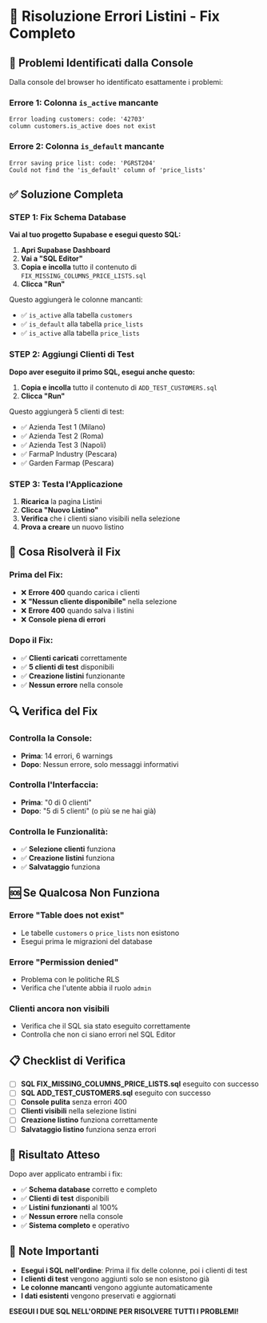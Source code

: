 # 🔧 Risoluzione Errori Listini - Fix Completo

## 🚨 **Problemi Identificati dalla Console**

Dalla console del browser ho identificato esattamente i problemi:

### **Errore 1: Colonna `is_active` mancante**
```
Error loading customers: code: '42703'
column customers.is_active does not exist
```

### **Errore 2: Colonna `is_default` mancante**
```
Error saving price list: code: 'PGRST204'
Could not find the 'is_default' column of 'price_lists'
```

## ✅ **Soluzione Completa**

### **STEP 1: Fix Schema Database**

**Vai al tuo progetto Supabase e esegui questo SQL:**

1. **Apri Supabase Dashboard**
2. **Vai a "SQL Editor"**
3. **Copia e incolla** tutto il contenuto di `FIX_MISSING_COLUMNS_PRICE_LISTS.sql`
4. **Clicca "Run"**

Questo aggiungerà le colonne mancanti:
- ✅ `is_active` alla tabella `customers`
- ✅ `is_default` alla tabella `price_lists`
- ✅ `is_active` alla tabella `price_lists`

### **STEP 2: Aggiungi Clienti di Test**

**Dopo aver eseguito il primo SQL, esegui anche questo:**

1. **Copia e incolla** tutto il contenuto di `ADD_TEST_CUSTOMERS.sql`
2. **Clicca "Run"**

Questo aggiungerà 5 clienti di test:
- ✅ Azienda Test 1 (Milano)
- ✅ Azienda Test 2 (Roma)
- ✅ Azienda Test 3 (Napoli)
- ✅ FarmaP Industry (Pescara)
- ✅ Garden Farmap (Pescara)

### **STEP 3: Testa l'Applicazione**

1. **Ricarica** la pagina Listini
2. **Clicca "Nuovo Listino"**
3. **Verifica** che i clienti siano visibili nella selezione
4. **Prova a creare** un nuovo listino

## 🎯 **Cosa Risolverà il Fix**

### **Prima del Fix:**
- ❌ **Errore 400** quando carica i clienti
- ❌ **"Nessun cliente disponibile"** nella selezione
- ❌ **Errore 400** quando salva i listini
- ❌ **Console piena di errori**

### **Dopo il Fix:**
- ✅ **Clienti caricati** correttamente
- ✅ **5 clienti di test** disponibili
- ✅ **Creazione listini** funzionante
- ✅ **Nessun errore** nella console

## 🔍 **Verifica del Fix**

### **Controlla la Console:**
- **Prima**: 14 errori, 6 warnings
- **Dopo**: Nessun errore, solo messaggi informativi

### **Controlla l'Interfaccia:**
- **Prima**: "0 di 0 clienti"
- **Dopo**: "5 di 5 clienti" (o più se ne hai già)

### **Controlla le Funzionalità:**
- ✅ **Selezione clienti** funziona
- ✅ **Creazione listini** funziona
- ✅ **Salvataggio** funziona

## 🆘 **Se Qualcosa Non Funziona**

### **Errore "Table does not exist"**
- Le tabelle `customers` o `price_lists` non esistono
- Esegui prima le migrazioni del database

### **Errore "Permission denied"**
- Problema con le politiche RLS
- Verifica che l'utente abbia il ruolo `admin`

### **Clienti ancora non visibili**
- Verifica che il SQL sia stato eseguito correttamente
- Controlla che non ci siano errori nel SQL Editor

## 📋 **Checklist di Verifica**

- [ ] **SQL FIX_MISSING_COLUMNS_PRICE_LISTS.sql** eseguito con successo
- [ ] **SQL ADD_TEST_CUSTOMERS.sql** eseguito con successo
- [ ] **Console pulita** senza errori 400
- [ ] **Clienti visibili** nella selezione listini
- [ ] **Creazione listino** funziona correttamente
- [ ] **Salvataggio listino** funziona senza errori

## 🎉 **Risultato Atteso**

Dopo aver applicato entrambi i fix:
- ✅ **Schema database** corretto e completo
- ✅ **Clienti di test** disponibili
- ✅ **Listini funzionanti** al 100%
- ✅ **Nessun errore** nella console
- ✅ **Sistema completo** e operativo

## 📝 **Note Importanti**

- **Esegui i SQL nell'ordine**: Prima il fix delle colonne, poi i clienti di test
- **I clienti di test** vengono aggiunti solo se non esistono già
- **Le colonne mancanti** vengono aggiunte automaticamente
- **I dati esistenti** vengono preservati e aggiornati

**ESEGUI I DUE SQL NELL'ORDINE PER RISOLVERE TUTTI I PROBLEMI!**
